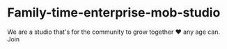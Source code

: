 # Family-time-enterprise-mob-studio
We are a studio that's for the community to grow together ❤️ any age can. Join
